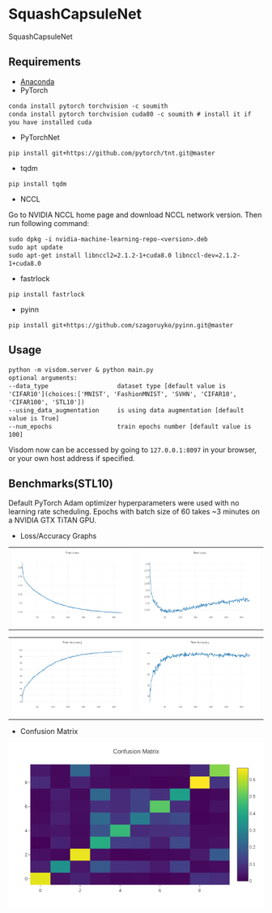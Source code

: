 # SquashCapsuleNet
SquashCapsuleNet

## Requirements
* [Anaconda](https://www.anaconda.com/download/)
* PyTorch
```
conda install pytorch torchvision -c soumith
conda install pytorch torchvision cuda80 -c soumith # install it if you have installed cuda
```
* PyTorchNet
```
pip install git+https://github.com/pytorch/tnt.git@master
```
* tqdm
```
pip install tqdm
```
* NCCL

Go to NVIDIA NCCL home page and download NCCL network version. Then run following command:
```
sudo dpkg -i nvidia-machine-learning-repo-<version>.deb
sudo apt update
sudo apt-get install libnccl2=2.1.2-1+cuda8.0 libnccl-dev=2.1.2-1+cuda8.0
```
* fastrlock
```
pip install fastrlock
```
* pyinn
```
pip install git+https://github.com/szagoruyko/pyinn.git@master
```

## Usage
```
python -m visdom.server & python main.py
optional arguments:
--data_type                   dataset type [default value is 'CIFAR10'](choices:['MNIST', 'FashionMNIST', 'SVHN', 'CIFAR10', 'CIFAR100', 'STL10'])
--using_data_augmentation     is using data augmentation [default value is True]
--num_epochs                  train epochs number [default value is 100]
```
Visdom now can be accessed by going to `127.0.0.1:8097` in your browser, or your own host address if specified.

## Benchmarks(STL10)

Default PyTorch Adam optimizer hyperparameters were used with no learning 
rate scheduling. Epochs with batch size of 60 takes ~3 minutes on a NVIDIA GTX TiTAN GPU.

- Loss/Accuracy Graphs
<table>
  <tr>
    <td>
     <img src="results/train_loss.png"/>
    </td>
    <td>
     <img src="results/test_loss.png"/>
    </td>
  </tr>
</table>
<table>
  <tr>
    <td>
     <img src="results/train_acc.png"/>
    </td>
    <td>
     <img src="results/test_acc.png"/>
    </td>
  </tr>
</table>

- Confusion Matrix
<img src="results/confusion_matrix.png"/> 
